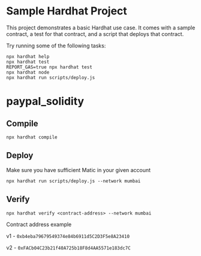 # Sample Hardhat Project

This project demonstrates a basic Hardhat use case. It comes with a sample contract, a test for that contract, and a script that deploys that contract.

Try running some of the following tasks:

```shell
npx hardhat help
npx hardhat test
REPORT_GAS=true npx hardhat test
npx hardhat node
npx hardhat run scripts/deploy.js
```
# paypal_solidity

## Compile 
```shell
npx hardhat compile
```
## Deploy 
Make sure you have sufficient Matic in your given account
```shell
npx hardhat run scripts/deploy.js --network mumbai
```
## Verify

```shell
npx hardhat verify <contract-address> --network mumbai
```

Contract address example 

v1 - `0xb4eba79679549374e84b6911d5C2D3F5e8A23410`

v2 - `0xFACb04C23b21f40A725b18F8d4AA5571e183dc7C`